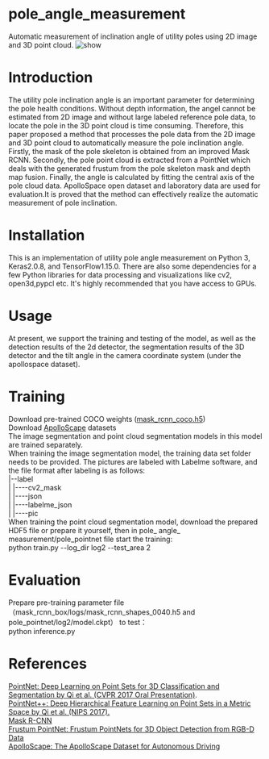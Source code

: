 # pole_angle_measurement
Automatic measurement of inclination angle of utility poles using 2D image and 3D point cloud.
![show](https://user-images.githubusercontent.com/87463009/214590473-7c317338-13c2-49f3-b85b-d7b5ac819b88.jpg)



# Introduction
The utility pole inclination angle is an important parameter for determining the pole health conditions. Without depth information, the angel cannot be estimated from 2D image and without large labeled reference pole data, to locate the pole in the 3D point cloud is time consuming. Therefore, this paper proposed a method that processes the pole data from the 2D image and 3D point cloud to automatically measure the pole inclination angle. Firstly, the mask of the pole skeleton is obtained from an improved Mask RCNN. Secondly, the pole point cloud is extracted from a PointNet which deals with the generated frustum from the pole skeleton mask and depth map fusion. Finally, the angle is calculated by fitting the central axis of the pole cloud data. ApolloSpace open dataset and laboratory data are used for evaluation.It is proved that the method can effectively realize the automatic measurement of pole inclination.
# Installation
This is an implementation of utility pole angle measurement on Python 3, Keras2.0.8, and TensorFlow1.15.0. There are also some dependencies for a few Python libraries for data processing and visualizations like cv2, open3d,pypcl etc. It's highly recommended that you have access to GPUs.
# Usage
At present, we support the training and testing of the model, as well as the detection results of the 2d detector, the segmentation results of the 3D detector and the tilt angle in the camera coordinate system (under the apollospace dataset).
# Training
Download pre-trained COCO weights ([mask_rcnn_coco.h5](https://github.com/matterport/Mask_RCNN/releases))  
Download [ApolloScape](https://apolloscape.auto/) datasets  
The image segmentation and point cloud segmentation models in this model are trained separately.    
When training the image segmentation model, the training data set folder needs to be provided. The pictures are labeled with Labelme software, and the file format after labeling is as follows:  
|--label  
|    |----cv2_mask  
|    |----json  
|    |----labelme_json  
|    |----pic  
When training the point cloud segmentation model, download the prepared HDF5 file or prepare it yourself, then in pole_ angle_ measurement/pole_pointnet file start the training:  
     python train.py --log_dir log2 --test_area 2

# Evaluation
Prepare pre-training parameter file（mask_rcnn_box/logs/mask_rcnn_shapes_0040.h5 and pole_pointnet/log2/model.ckpt） to test：  
     python inference.py  
# References
[PointNet: Deep Learning on Point Sets for 3D Classification and Segmentation by Qi et al. (CVPR 2017 Oral Presentation)](http://stanford.edu/~rqi/pointnet/).   
[PointNet++: Deep Hierarchical Feature Learning on Point Sets in a Metric Space by Qi et al. (NIPS 2017).](https://proceedings.neurips.cc/paper/2017/hash/d8bf84be3800d12f74d8b05e9b89836f-Abstract.html)   
[Mask R-CNN](https://openaccess.thecvf.com/content_ICCV_2017/papers/He_Mask_R-CNN_ICCV_2017_paper.pdf)  
[Frustum PointNet: Frustum PointNets for 3D Object Detection from RGB-D Data](https://openaccess.thecvf.com/content_cvpr_2018/papers/Qi_Frustum_PointNets_for_CVPR_2018_paper.pdf)  
[ApolloScape: The ApolloScape Dataset for Autonomous Driving](https://openaccess.thecvf.com/content_cvpr_2018_workshops/w14/html/Huang_The_ApolloScape_Dataset_CVPR_2018_paper.html)


